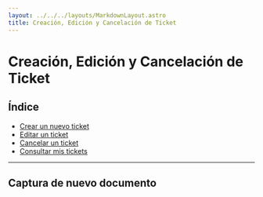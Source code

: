 ```yaml
---
layout: ../../../layouts/MarkdownLayout.astro
title: Creación, Edición y Cancelación de Ticket
---
```


# Creación, Edición y Cancelación de Ticket

## Índice

  - [Crear un nuevo ticket](#crear-un-nuevo-ticket)
  - [Editar un ticket](#editar-un-ticket)
  - [Cancelar un ticket](#cancelar-un-ticket)
  - [Consultar mis tickets](#consultar-mis-tickets)

---

## <a name="crear-un-nuevo-ticket"></a>Captura de nuevo documento
